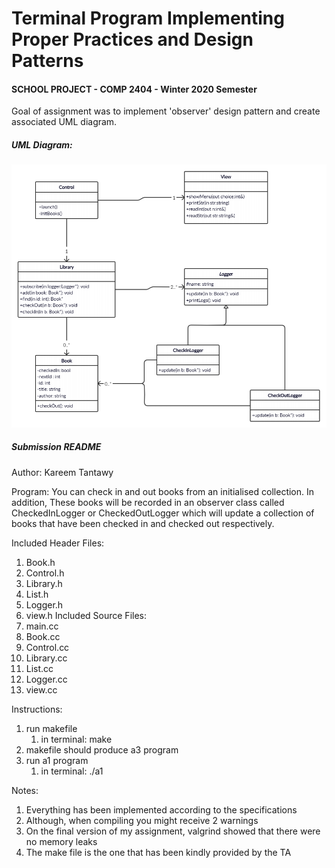 # Terminal Program Implementing Proper Practices and Design Patterns
#### SCHOOL PROJECT - COMP 2404 - Winter 2020 Semester 
Goal of assignment was to implement 'observer' design pattern and create associated UML diagram.

##### UML Diagram:
![Image of UML](https://github.com/KarimTantawy/COMP-2404-Terminal-Program-Implementing-Proper-Practices-and-Design-Patterns-Assignment-3/blob/master/COMP%202404%20-%20Implementation%20of%20proper%20practices%20and%20design%20patterns%20-%20Assignment%203/UMLDiagram.png)

##### Submission README
Author: Kareem Tantawy

Program:
	You can check in and out books from an initialised collection. In addition, These books will be recorded in an observer class called CheckedInLogger or CheckedOutLogger which will update a collection
of books that have been checked in and checked out respectively.

Included Header Files:
1. Book.h
1. Control.h
1. Library.h
1. List.h
1. Logger.h
1. view.h
Included Source Files:
1. main.cc
1. Book.cc
1. Control.cc
1. Library.cc
1. List.cc
1. Logger.cc
1. view.cc

Instructions:
1. run makefile
    1. in terminal: make
1. makefile should produce a3 program
1. run a1 program
    1. in terminal: ./a1

Notes:
1. Everything has been implemented according to the specifications
1. Although, when compiling you might receive 2 warnings
1. On the final version of my assignment, valgrind showed that there were no memory leaks
1. The make file is the one that has been kindly provided by the TA
